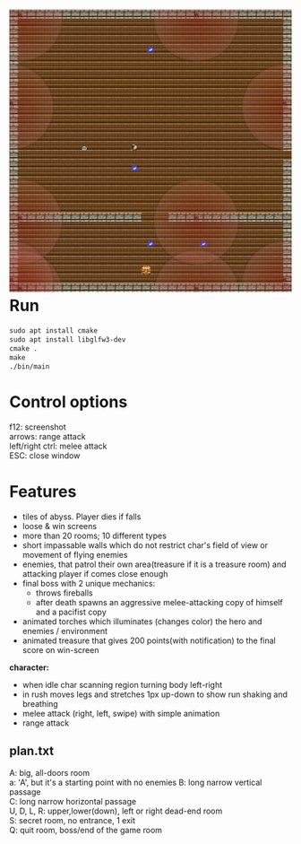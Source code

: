 ![Viking shot](screenshot.jpg)
Run
===
	sudo apt install cmake  
	sudo apt install libglfw3-dev  
	cmake .  
	make  
	./bin/main
	
Control options
================
f12: screenshot  
arrows: range attack  
left/right ctrl: melee attack  
ESC: close window  

Features
========

* tiles of abyss. Player dies if falls
* loose & win screens
* more than 20 rooms; 10 different types
* short impassable walls which do not restrict char's field of view or movement of flying enemies 
* enemies, that patrol their own area(treasure if it is a treasure room) and attacking player if comes close enough 
* final boss with 2 unique mechanics:  
	* throws fireballs  
	* after death spawns an aggressive melee-attacking copy of himself and a pacifist copy  
* animated torches which illuminates (changes color) the hero and enemies / environment  
* animated treasure that gives 200 points(with notification) to the final score on win-screen  
  
**character:**  
* when idle char scanning region turning body left-right  
* in rush moves legs and stretches 1px up-down to show run shaking  and breathing   
* melee attack (right, left, swipe) with simple animation  
* range attack  

plan.txt
--------
A: big, all-doors room  
a: 'A', but it's a starting point with no enemies
B: long narrow vertical passage  
C: long narrow horizontal passage  
U, D, L, R: upper,lower(down), left or right dead-end room  
S: secret room,  no entrance, 1 exit  
Q: quit room, boss/end of the game room  
	
